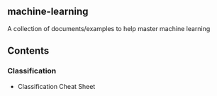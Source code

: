 ## machine-learning
A collection of documents/examples to help master machine learning

## Contents
### Classification
* Classification Cheat Sheet
